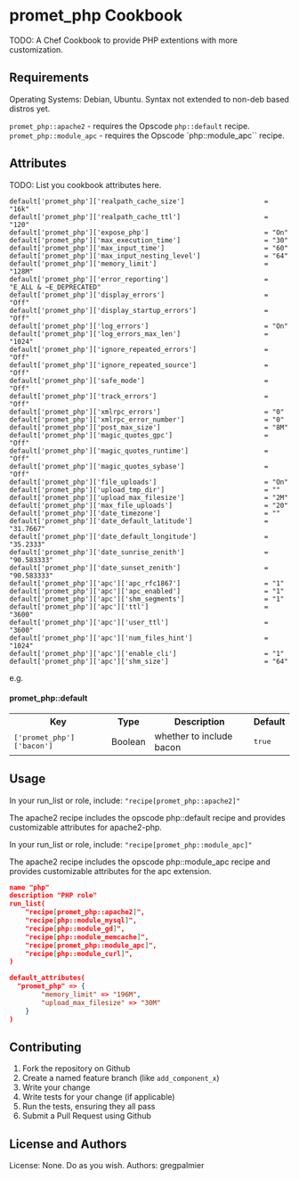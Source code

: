 promet_php Cookbook
===================
TODO: A Chef Cookbook to provide PHP extentions with more customization.

Requirements
------------
Operating Systems: Debian, Ubuntu.  Syntax not extended to non-deb based distros yet.

`promet_php::apache2` - requires the Opscode `php::default` recipe. 
`promet_php::module_apc` - requires the Opscode `php::module_apc`` recipe.

Attributes
----------
TODO: List you cookbook attributes here.

````
default['promet_php']['realpath_cache_size']                    = "16k"
default['promet_php']['realpath_cache_ttl']                     = "120"
default['promet_php']['expose_php']                             = "On"
default['promet_php']['max_execution_time']                     = "30"
default['promet_php']['max_input_time']                         = "60"
default['promet_php']['max_input_nesting_level']                = "64"
default['promet_php']['memory_limit']                           = "128M"
default['promet_php']['error_reporting']                        = "E_ALL & ~E_DEPRECATED"
default['promet_php']['display_errors']                         = "Off"
default['promet_php']['display_startup_errors']                 = "Off"
default['promet_php']['log_errors']                             = "On"
default['promet_php']['log_errors_max_len']                     = "1024"
default['promet_php']['ignore_repeated_errors']                 = "Off"
default['promet_php']['ignore_repeated_source']                 = "Off"
default['promet_php']['safe_mode']                              = "Off"
default['promet_php']['track_errors']                           = "Off"
default['promet_php']['xmlrpc_errors']                          = "0"
default['promet_php']['xmlrpc_error_number']                    = "0"
default['promet_php']['post_max_size']                          = "8M"
default['promet_php']['magic_quotes_gpc']                       = "Off"
default['promet_php']['magic_quotes_runtime']                   = "Off"
default['promet_php']['magic_quotes_sybase']                    = "Off"
default['promet_php']['file_uploads']                           = "On"
default['promet_php']['upload_tmp_dir']                         = ""
default['promet_php']['upload_max_filesize']                    = "2M"
default['promet_php']['max_file_uploads']                       = "20"
default['promet_php']['date_timezone']                          = ""
default['promet_php']['date_default_latitude']                  = "31.7667"
default['promet_php']['date_default_longitude']                 = "35.2333"
default['promet_php']['date_sunrise_zenith']                    = "90.583333"
default['promet_php']['date_sunset_zenith']                     = "90.583333"
default['promet_php']['apc']['apc_rfc1867']                     = "1"
default['promet_php']['apc']['apc_enabled']                     = "1"
default['promet_php']['apc']['shm_segments']                    = "1"
default['promet_php']['apc']['ttl']                             = "3600"
default['promet_php']['apc']['user_ttl']                        = "3600"
default['promet_php']['apc']['num_files_hint']                  = "1024"
default['promet_php']['apc']['enable_cli']                      = "1"
default['promet_php']['apc']['shm_size']                        = "64"
````

e.g.
#### promet_php::default
<table>
  <tr>
    <th>Key</th>
    <th>Type</th>
    <th>Description</th>
    <th>Default</th>
  </tr>
  <tr>
    <td><tt>['promet_php']['bacon']</tt></td>
    <td>Boolean</td>
    <td>whether to include bacon</td>
    <td><tt>true</tt></td>
  </tr>
</table>

Usage
-----

In your run_list or role, include:
`"recipe[promet_php::apache2]"`

The apache2 recipe includes the opscode php::default recipe and provides customizable attributes for apache2-php.

In your run_list or role, include:
`"recipe[promet_php::module_apc]"`

The apache2 recipe includes the opscode php::module_apc recipe and provides customizable attributes for the apc extension.

```json
name "php"
description "PHP role"
run_list(
    "recipe[promet_php::apache2]",
    "recipe[php::module_mysql]",
    "recipe[php::module_gd]",
    "recipe[php::module_memcache]",
    "recipe[promet_php::module_apc]",
    "recipe[php::module_curl]",
)

default_attributes(
  "promet_php" => {
        "memory_limit" => "196M",
        "upload_max_filesize" => "30M"
	}
)
```

Contributing
------------

1. Fork the repository on Github
2. Create a named feature branch (like `add_component_x`)
3. Write your change
4. Write tests for your change (if applicable)
5. Run the tests, ensuring they all pass
6. Submit a Pull Request using Github

License and Authors
-------------------
License: None.  Do as you wish.
Authors: gregpalmier

